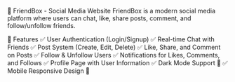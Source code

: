 📜 FriendBox - Social Media Website
FriendBox is a modern social media platform where users can chat, like, share posts, comment, and follow/unfollow friends.


🚀 Features
✅ User Authentication (Login/Signup)
✅ Real-time Chat with Friends
✅ Post System (Create, Edit, Delete)
✅ Like, Share, and Comment on Posts
✅ Follow & Unfollow Users
✅ Notifications for Likes, Comments, and Follows
✅ Profile Page with User Information
✅ Dark Mode Support 🌙
✅ Mobile Responsive Design 📱
